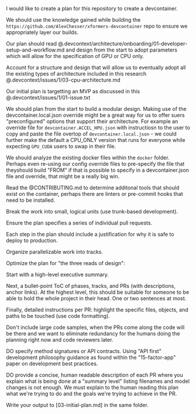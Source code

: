 I would like to create a plan for this repository to create a devcontainer.

We should use the knowledge gained while building the `https://github.com/AlexChesser/xformers-devcontainer` repo to ensure we appropriately layer our builds.

Our plan should read @.devcontext/architecture/onboarding/01-developer-setup-and-workflow.md and design from the start to adopt parameters which will allow for the specification of GPU or CPU only.

Account for a structure and design that will allow us to eventually adopt all the existing types of architecture included in this research @.devcontext/issues/1/03-cpu-architecture.md 

Our initial plan is targetting an MVP as discussed in this @.devcontext/issues/1/01-issue.txt

We should plan from the start to build a modular design. Making use of the devcontainer.local.json override might be a great way for us to offer suers "preconfigured" options that support their architecture. For example an override file for `devcontainer.ACCEL_HPU.json` with instructiosn to the user to copy and paste the file overtop of `devcontainer.local.json` - we could further make the default a CPU_ONLY version that runs for everyone while expecting `GPU_CUDA` users to swap in their file. 

We should analyze the existing docker files within the `docker` folder.  Perhaps even re-using our config override files to pre-specify the file that theyshould build "FROM" if that is possible to specify in a devcontainer.json file and override, that might be a really big win.

Read the @CONTRIBUTING.md to determine additonal tools that should exist on the container, perhaps there are linters or pre-commit hooks that need to be installed.

Break the work into small, logical units
 (use trunk-based development).

Ensure the plan specifies a series of
 individual pull requests.
 
Each step in the plan should include a
 justification for why it is safe to 
 deploy to production.


Organize parallelizable work into tracks.

Optimize the plan for "the three reads of
design":

Start with a high-level executive summary.

Next, a bullet-point ToC of phases, tracks,
 and PRs (with descriptions, anchor links).
 At the highest level, this should be suitable
 for someone to be able to hold the whole
 project in their head. One or two sentences
 at most.

Finally, detailed instructions per PR: 
 highlight the specific files, objects,
 and paths to be touched (use code formatting).

Don't include large code samples, when the PRs
 come along the code will be there and we want
 to eliminate redundancy for the humans doing
 the planning right now and code reviewers
 later. 
 
DO specify method signatures or API contracts.
 Using "API first" development philosophy
 guidance as found within the "15-factor-app"
 paper on development best practices.

DO provide a concise, human readable description of each PR where you explain what is being done at a "summary level" listing filenames and model changes is not enough. We must explain to the human reading this plan what we're trying to do and the goals we're trying to achieve in the PR.

Write your output to [03-initial-plan.md] in
 the same folder.